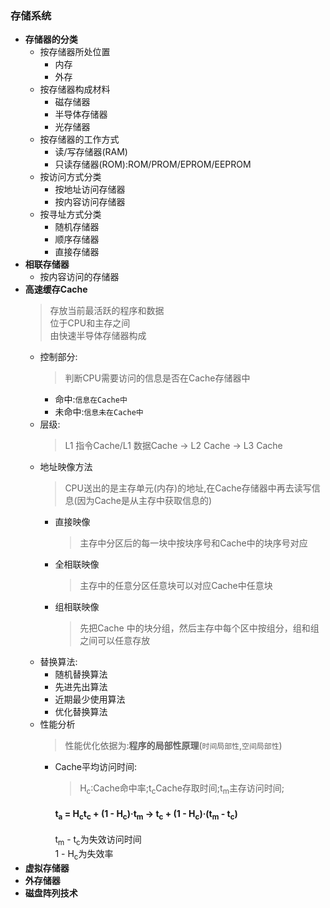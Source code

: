 ### 存储系统
  + **存储器的分类**
    + 按存储器所处位置
      + 内存
      + 外存
    + 按存储器构成材料
      + 磁存储器
      + 半导体存储器
      + 光存储器
    + 按存储器的工作方式
      + 读/写存储器(RAM)
      + 只读存储器(ROM):ROM/PROM/EPROM/EEPROM
    + 按访问方式分类
      + 按地址访问存储器
      + 按内容访问存储器
    + 按寻址方式分类
      + 随机存储器
      + 顺序存储器
      + 直接存储器
  + **相联存储器**
    + 按内容访问的存储器
  + **高速缓存Cache**
    > 存放当前最活跃的程序和数据</br>
    位于CPU和主存之间</br>
    由快速半导体存储器构成
    + 控制部分:
      > 判断CPU需要访问的信息是否在Cache存储器中
        + 命中:`信息在Cache中`
        + 未命中:`信息未在Cache中`
    + 层级:
      > L1 指令Cache/L1 数据Cache -> L2 Cache -> L3 Cache
    + 地址映像方法
      > CPU送出的是主存单元(内存)的地址,在Cache存储器中再去读写信息(因为Cache是从主存中获取信息的)
      + 直接映像
        > 主存中分区后的每一块中按块序号和Cache中的块序号对应
      + 全相联映像
        > 主存中的任意分区任意块可以对应Cache中任意块
      + 组相联映像
        > 先把Cache 中的块分组，然后主存中每个区中按组分，组和组之间可以任意存放
    + 替换算法:
      + 随机替换算法
      + 先进先出算法
      + 近期最少使用算法
      + 优化替换算法
    + 性能分析
      > 性能优化依据为:**程序的局部性原理**(`时间局部性`,`空间局部性`)
      + Cache平均访问时间:
        > H<sub>c</sub>:Cache命中率;t<sub>c</sub>Cache存取时间;t<sub>m</sub>主存访问时间;
        #### t<sub>a</sub> = H<sub>c</sub>t<sub>c</sub> + (1 - H<sub>c</sub>)·t<sub>m</sub> → t<sub>c</sub> + (1 - H<sub>c</sub>)·(t<sub>m</sub> - t<sub>c</sub>)</br>
        t<sub>m</sub> - t<sub>c</sub>为失效访问时间</br>
        1 - H<sub>c</sub>为失效率
  + **虚拟存储器**
  + **外存储器**
  + **磁盘阵列技术**
